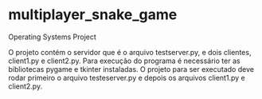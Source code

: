 # multiplayer_snake_game
Operating Systems Project

O projeto contém o servidor que é o arquivo testserver.py, e dois clientes, client1.py e client2.py. Para execução do programa é necessário ter as bibliotecas pygame e tkinter instaladas.
O projeto para ser executado deve rodar primeiro o arquivo testeserver.py e depois os arquivos client1.py e client2.py.
